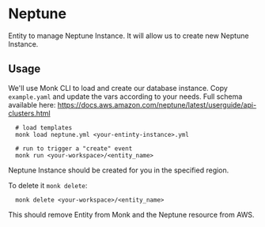 # Neptune

Entity to manage Neptune Instance.
It will allow us to create new Neptune Instance.

## Usage

We'll use Monk CLI to load and create our database instance.
Copy `example.yaml` and update the vars according to your needs.
Full schema available here: https://docs.aws.amazon.com/neptune/latest/userguide/api-clusters.html

      # load templates
      monk load neptune.yml <your-entinty-instance>.yml

      # run to trigger a "create" event
      monk run <your-workspace>/<entity_name>

Neptune Instance should be created for you in the specified region.


To delete it `monk delete`:

      monk delete <your-workspace>/<entity_name>

This should remove Entity from Monk and the Neptune resource from AWS.
